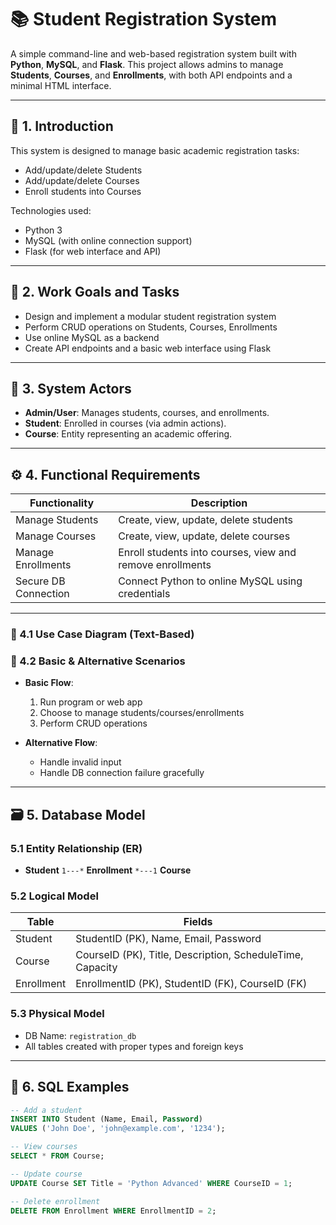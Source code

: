 # 📚 Student Registration System

A simple command-line and web-based registration system built with **Python**, **MySQL**, and **Flask**. This project allows admins to manage **Students**, **Courses**, and **Enrollments**, with both API endpoints and a minimal HTML interface.

---

## 🧠 1. Introduction

This system is designed to manage basic academic registration tasks:
- Add/update/delete Students
- Add/update/delete Courses
- Enroll students into Courses

Technologies used:
- Python 3
- MySQL (with online connection support)
- Flask (for web interface and API)

---

## 🎯 2. Work Goals and Tasks

- Design and implement a modular student registration system
- Perform CRUD operations on Students, Courses, Enrollments
- Use online MySQL as a backend
- Create API endpoints and a basic web interface using Flask

---

## 👤 3. System Actors

- **Admin/User**: Manages students, courses, and enrollments.
- **Student**: Enrolled in courses (via admin actions).
- **Course**: Entity representing an academic offering.

---

## ⚙️ 4. Functional Requirements

| Functionality         | Description                                           |
|-----------------------|-------------------------------------------------------|
| Manage Students        | Create, view, update, delete students                |
| Manage Courses         | Create, view, update, delete courses                 |
| Manage Enrollments     | Enroll students into courses, view and remove enrollments |
| Secure DB Connection   | Connect Python to online MySQL using credentials     |

---

### 📌 4.1 Use Case Diagram (Text-Based)



### 🔁 4.2 Basic & Alternative Scenarios

- **Basic Flow**:
  1. Run program or web app
  2. Choose to manage students/courses/enrollments
  3. Perform CRUD operations

- **Alternative Flow**:
  - Handle invalid input
  - Handle DB connection failure gracefully

---

## 🗃 5. Database Model

### 5.1 Entity Relationship (ER)

- **Student** `1---*` **Enrollment** `*---1` **Course**

### 5.2 Logical Model

| Table     | Fields                                      |
|-----------|---------------------------------------------|
| Student   | StudentID (PK), Name, Email, Password       |
| Course    | CourseID (PK), Title, Description, ScheduleTime, Capacity |
| Enrollment| EnrollmentID (PK), StudentID (FK), CourseID (FK) |

### 5.3 Physical Model

- DB Name: `registration_db`
- All tables created with proper types and foreign keys

---

## 🧾 6. SQL Examples

```sql
-- Add a student
INSERT INTO Student (Name, Email, Password)
VALUES ('John Doe', 'john@example.com', '1234');

-- View courses
SELECT * FROM Course;

-- Update course
UPDATE Course SET Title = 'Python Advanced' WHERE CourseID = 1;

-- Delete enrollment
DELETE FROM Enrollment WHERE EnrollmentID = 2;
